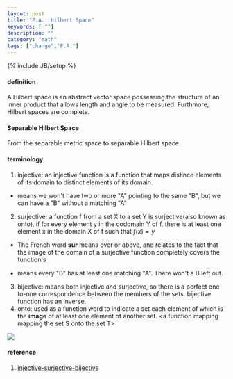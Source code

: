 ```yaml
---
layout: post
title: "F.A.: Hilbert Space"
keywords: [ ""]
description: ""
category: "math"
tags: ["change","F.A."]
---
```

{% include JB/setup %}

#### definition
A Hilbert space is an abstract vector space possessing the structure of an inner
product that allows length and angle to be measured. Furthmore, Hilbert spaces
are complete.


#### Separable Hilbert Space
From the separable metric space to separable Hilbert space.





#### terminology
1. injective: an injective function is a function that maps distince elements of
   its domain to distinct elements of its domain.
- means we won't have two or more "A" pointing to the same "B", but we can have a "B" without a matching "A"
2. surjective: a function f from a set X to a set Y is surjective(also known as
   onto), if for every element y in the codomain Y of f, there is at least one
   element x in the domain X of f such that $f(x)=y$
- The French word **sur** means over or above, and relates to the fact that the
  image of the domain of a surjective function completely covers the function's
  
- means every "B" has at least one matching "A". There won't a B left out.
3. bijective:  means both injective and surjective, so there is a perfect one-to-one correspondence between the members of the sets.
bijective function has an inverse.
4. onto: used as a function word to indicate a set each element of which is the **image** of at least one element of another set. \<a function mapping 
mapping the set S onto the set T\>
<img src="{{IMAGE_PATH}}/injective_surjective.png" height="" width="" />


#### reference
1. [injective-surjective-bijective](https://www.mathsisfun.com/sets/injective-surjective-bijective.html)
